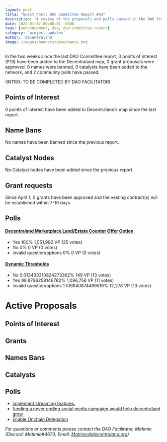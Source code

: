 ```yaml
---
layout: post
title: "Guest Post: DAO Committee Report #93"
description: "A review of the proposals and polls passed in the DAO from April 1 through April 15".
date: 2022-01-07 00:00:01 -0300
tags: [announcement, dao, dao-committee-report]
category: 'project-updates'
author: 'decentraland'
image: /images/banners/governance.png
---
```


In the two weeks since the last DAO Committee report, 0 points of interest (POI) have been added to the Decentraland map, 0 grant proposals were approved, 0 names were banned, 0 catalysts have been added to the network, and 2 community polls have passed.

(INTRO: TO BE COMPLETED BY DAO FACILITATOR)

## Points of Interest
0 points of interest have been added to Decentraland’s map since the last report.


## Name Bans

No names have been banned since the previous report.

## Catalyst Nodes
No Catalyst nodes have been added since the previous report.


## Grant requests
Since April 1, 0 grants have been approved and the vesting contract(s) will be established within 7-10 days.


## Polls

#### [Decentraland Marketplace Land/Estate Counter Offer Option](https://governance.decentraland.org/proposal/?id=e98d22ca-2e1b-40cd-aa4d-98072f337b3a)

* Yes 100% 1,551,992 VP (25 votes)
* No 0% 0 VP (0 votes)
* Invalid question/options 0% 0 VP (0 votes)


#### [Dynamic Thresholds](https://governance.decentraland.org/proposal/?id=ba6a317e-7133-4c76-baa4-22380c5e5135)

* No 0.013433310824273362% 149 VP (13 votes)
* Yes 98.8796258146762% 1,096,756 VP (11 votes)
* Invalid question/options 1.106940874499519% 12,278 VP (13 votes)



# Active Proposals

## Points of Interest


## Grants


## Names Bans


## Catalysts


## Polls

* [Implement streaming features.](https://governance.decentraland.org/proposal/?id=acad46a3-ab7f-41bd-a9ed-2963facd7d57)
* [funding a never ending social media campaign would help decentraland grow ](https://governance.decentraland.org/proposal/?id=3594f3da-3daa-4d17-89ab-ac4efb608790)
* [Enable Onchain Delegation](https://governance.decentraland.org/proposal/?id=6487a4dc-9403-4268-b000-46722495de79)

*For questions or comments please contact the DAO Facilitator, Matimio (Discord: Matimio#4673; Email: [Matimio@decentraland.org](mailto:Matimio@decentraland.org))*
